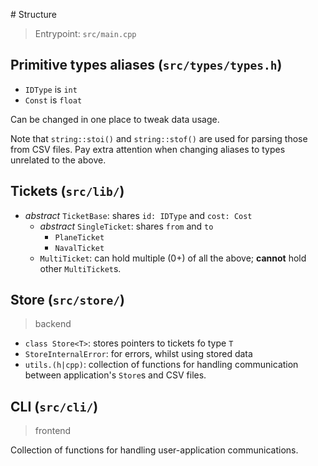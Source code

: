 #️ Structure 

> Entrypoint: `src/main.cpp`

## Primitive types aliases (`src/types/types.h`)

+ `IDType` is `int`
+ `Const` is `float`

Can be changed in one place to tweak data usage.

Note that `string::stoi()` and `string::stof()`
are used for parsing those from CSV files.
Pay extra attention when changing aliases to types unrelated to the above. 

## Tickets (`src/lib/`)

+ _abstract_ `TicketBase`: shares `id: IDType` and `cost: Cost`
    + _abstract_ `SingleTicket`: shares `from` and `to`
        + `PlaneTicket`
        + `NavalTicket`
    + `MultiTicket`: can hold multiple (0+) of all the above; **cannot** hold other `MultiTicket`s. 
 
 ## Store (`src/store/`)
 
 > backend
 
 + `class Store<T>`: stores pointers to tickets fo type `T`
 + `StoreInternalError`: for errors, whilst using stored data
 + `utils.(h|cpp)`: collection of functions for handling communication between application's `Store`s and CSV files.
 
 ## CLI (`src/cli/`)
 
 > frontend
 
 Collection of functions for handling user-application communications.
 